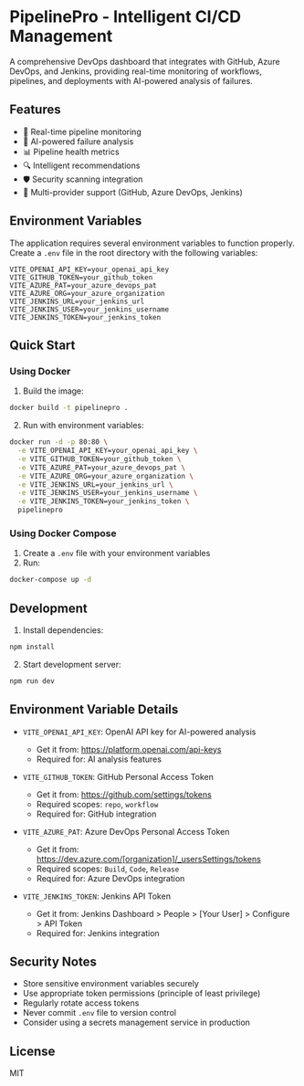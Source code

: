 # PipelinePro - Intelligent CI/CD Management

A comprehensive DevOps dashboard that integrates with GitHub, Azure DevOps, and Jenkins, providing real-time monitoring of workflows, pipelines, and deployments with AI-powered analysis of failures.

## Features

- 🔄 Real-time pipeline monitoring
- 🤖 AI-powered failure analysis
- 📊 Pipeline health metrics
- 🔍 Intelligent recommendations
- 🛡️ Security scanning integration
- 🔄 Multi-provider support (GitHub, Azure DevOps, Jenkins)

## Environment Variables

The application requires several environment variables to function properly. Create a `.env` file in the root directory with the following variables:

```env
VITE_OPENAI_API_KEY=your_openai_api_key
VITE_GITHUB_TOKEN=your_github_token
VITE_AZURE_PAT=your_azure_devops_pat
VITE_AZURE_ORG=your_azure_organization
VITE_JENKINS_URL=your_jenkins_url
VITE_JENKINS_USER=your_jenkins_username
VITE_JENKINS_TOKEN=your_jenkins_token
```

## Quick Start

### Using Docker

1. Build the image:
```bash
docker build -t pipelinepro .
```

2. Run with environment variables:
```bash
docker run -d -p 80:80 \
  -e VITE_OPENAI_API_KEY=your_openai_api_key \
  -e VITE_GITHUB_TOKEN=your_github_token \
  -e VITE_AZURE_PAT=your_azure_devops_pat \
  -e VITE_AZURE_ORG=your_azure_organization \
  -e VITE_JENKINS_URL=your_jenkins_url \
  -e VITE_JENKINS_USER=your_jenkins_username \
  -e VITE_JENKINS_TOKEN=your_jenkins_token \
  pipelinepro
```

### Using Docker Compose

1. Create a `.env` file with your environment variables
2. Run:
```bash
docker-compose up -d
```

## Development

1. Install dependencies:
```bash
npm install
```

2. Start development server:
```bash
npm run dev
```

## Environment Variable Details

- `VITE_OPENAI_API_KEY`: OpenAI API key for AI-powered analysis
  - Get it from: https://platform.openai.com/api-keys
  - Required for: AI analysis features

- `VITE_GITHUB_TOKEN`: GitHub Personal Access Token
  - Get it from: https://github.com/settings/tokens
  - Required scopes: `repo`, `workflow`
  - Required for: GitHub integration

- `VITE_AZURE_PAT`: Azure DevOps Personal Access Token
  - Get it from: https://dev.azure.com/[organization]/_usersSettings/tokens
  - Required scopes: `Build`, `Code`, `Release`
  - Required for: Azure DevOps integration

- `VITE_JENKINS_TOKEN`: Jenkins API Token
  - Get it from: Jenkins Dashboard > People > [Your User] > Configure > API Token
  - Required for: Jenkins integration

## Security Notes

- Store sensitive environment variables securely
- Use appropriate token permissions (principle of least privilege)
- Regularly rotate access tokens
- Never commit `.env` file to version control
- Consider using a secrets management service in production

## License

MIT